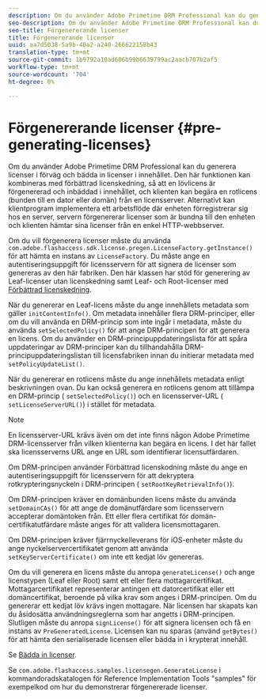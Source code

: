 ```yaml
---
description: Om du använder Adobe Primetime DRM Professional kan du generera licenser i förväg och bädda in licenser i innehållet. Den här funktionen kan kombineras med förbättrad licenskedning, så att en lövlicens är förgenererad och inbäddad i innehållet, och klienten kan begära en rotlicens (bunden till en dator eller domän) från en licensserver. Alternativt kan klientprogram implementera ett arbetsflöde där enheten förregistrerar sig hos en server, servern förgenererar licenser som är bundna till den enheten och klienten hämtar sina licenser från en enkel HTTP-webbserver.
seo-description: Om du använder Adobe Primetime DRM Professional kan du generera licenser i förväg och bädda in licenser i innehållet. Den här funktionen kan kombineras med förbättrad licenskedning, så att en lövlicens är förgenererad och inbäddad i innehållet, och klienten kan begära en rotlicens (bunden till en dator eller domän) från en licensserver. Alternativt kan klientprogram implementera ett arbetsflöde där enheten förregistrerar sig hos en server, servern förgenererar licenser som är bundna till den enheten och klienten hämtar sina licenser från en enkel HTTP-webbserver.
seo-title: Förgenererande licenser
title: Förgenererande licenser
uuid: aa7d5038-5a9b-40a2-a240-266622158b43
translation-type: tm+mt
source-git-commit: 1b9792a10ad606b99b6639799ac2aacb707b2af5
workflow-type: tm+mt
source-wordcount: '704'
ht-degree: 0%

---
```



# Förgenererande licenser {#pre-generating-licenses}

Om du använder Adobe Primetime DRM Professional kan du generera licenser i förväg och bädda in licenser i innehållet. Den här funktionen kan kombineras med förbättrad licenskedning, så att en lövlicens är förgenererad och inbäddad i innehållet, och klienten kan begära en rotlicens (bunden till en dator eller domän) från en licensserver. Alternativt kan klientprogram implementera ett arbetsflöde där enheten förregistrerar sig hos en server, servern förgenererar licenser som är bundna till den enheten och klienten hämtar sina licenser från en enkel HTTP-webbserver.

Om du vill förgenerera licenser måste du använda `com.adobe.flashaccess.sdk.license.pregen.LicenseFactory.getInstance()` för att hämta en instans av `LicenseFactory`. Du måste ange en autentiseringsuppgift för licensservern för att signera de licenser som genereras av den här fabriken. Den här klassen har stöd för generering av Leaf-licenser utan licenskedning samt Leaf- och Root-licenser med [Förbättrad licenskedning](../../protecting-content/implementing-the-license-server/license-chaining/gen-enhanced-license-chaining.md).

När du genererar en Leaf-licens måste du ange innehållets metadata som gäller `initContentInfo()`. Om metadata innehåller flera DRM-principer, eller om du vill använda en DRM-princip som inte ingår i metadata, måste du använda `setSelectedPolicy()` för att ange DRM-principen för att generera en licens. Om du använder en DRM-principuppdateringslista för att spåra uppdateringar av DRM-principer kan du tillhandahålla DRM-principuppdateringslistan till licensfabriken innan du initierar metadata med `setPolicyUpdateList()`.

När du genererar en rotlicens måste du ange innehållets metadata enligt beskrivningen ovan. Du kan också generera en rotlicens genom att tillämpa en DRM-princip ( `setSelectedPolicy()`) och en licensserver-URL ( `setLicenseServerURL()`) i stället för metadata.

>[!NOTE]
>
>En licensserver-URL krävs även om det inte finns någon Adobe Primetime DRM-licensserver från vilken klienterna kan begära en licens. I det här fallet ska licensserverns URL ange en URL som identifierar licensutfärdaren.

Om DRM-principen använder Förbättrad licenskodning måste du ange en autentiseringsuppgift för licensservern för att dekryptera rotkrypteringsnyckeln i DRM-principen ( `setRootKeyRetrievalInfo()`).

Om DRM-principen kräver en domänbunden licens måste du använda `setDomainCAs()` för att ange de domänutfärdare som licensservern accepterar domäntoken från. Ett eller flera certifikat för domän-certifikatutfärdare måste anges för att validera licensmottagaren.

Om DRM-principen kräver fjärrnyckelleverans för iOS-enheter måste du ange nyckelservercertifikatet genom att använda `setKeyServerCertificate()` om inte ett kedjat löv genereras.

Om du vill generera en licens måste du anropa `generateLicense()` och ange licenstypen (Leaf eller Root) samt ett eller flera mottagarcertifikat. Mottagarcertifikatet representerar antingen ett datorcertifikat eller ett domäncertifikat, beroende på vilka krav som anges i DRM-principen. Om du genererar ett kedjat löv krävs ingen mottagare. När licensen har skapats kan du åsidosätta användningsreglerna som har angetts i DRM-principen. Slutligen måste du anropa `signLicense()` för att signera licensen och få en instans av `PreGeneratedLicense`. Licensen kan nu sparas (använd `getBytes()` för att hämta den serialiserade licensen eller bädda in i krypterat innehåll.

Se [Bädda in licenser](../../protecting-content/pre-generating-and-embedded-licenses/embedding-licenses.md).

Se `com.adobe.flashaccess.samples.licensegen.GenerateLicense` i kommandoradskatalogen för Reference Implementation Tools &quot;samples&quot; för exempelkod om hur du demonstrerar förgenererade licenser.

